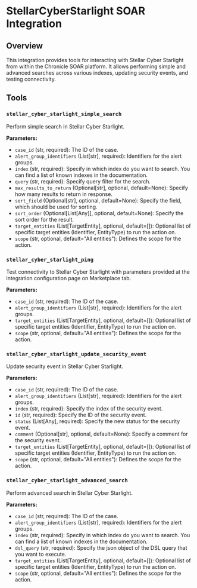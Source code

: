 # StellarCyberStarlight SOAR Integration

## Overview

This integration provides tools for interacting with Stellar Cyber Starlight from within the Chronicle SOAR platform. It allows performing simple and advanced searches across various indexes, updating security events, and testing connectivity.

## Tools

### `stellar_cyber_starlight_simple_search`

Perform simple search in Stellar Cyber Starlight.

**Parameters:**

*   `case_id` (str, required): The ID of the case.
*   `alert_group_identifiers` (List[str], required): Identifiers for the alert groups.
*   `index` (str, required): Specify in which index do you want to search. You can find a list of known indexes in the documentation.
*   `query` (str, required): Specify query filter for the search.
*   `max_results_to_return` (Optional[str], optional, default=None): Specify how many results to return in response.
*   `sort_field` (Optional[str], optional, default=None): Specify the field, which should be used for sorting.
*   `sort_order` (Optional[List[Any]], optional, default=None): Specify the sort order for the result.
*   `target_entities` (List[TargetEntity], optional, default=[]): Optional list of specific target entities (Identifier, EntityType) to run the action on.
*   `scope` (str, optional, default="All entities"): Defines the scope for the action.

### `stellar_cyber_starlight_ping`

Test connectivity to Stellar Cyber Starlight with parameters provided at the integration configuration page on Marketplace tab.

**Parameters:**

*   `case_id` (str, required): The ID of the case.
*   `alert_group_identifiers` (List[str], required): Identifiers for the alert groups.
*   `target_entities` (List[TargetEntity], optional, default=[]): Optional list of specific target entities (Identifier, EntityType) to run the action on.
*   `scope` (str, optional, default="All entities"): Defines the scope for the action.

### `stellar_cyber_starlight_update_security_event`

Update security event in Stellar Cyber Starlight.

**Parameters:**

*   `case_id` (str, required): The ID of the case.
*   `alert_group_identifiers` (List[str], required): Identifiers for the alert groups.
*   `index` (str, required): Specify the index of the security event.
*   `id` (str, required): Specify the ID of the security event.
*   `status` (List[Any], required): Specify the new status for the security event.
*   `comment` (Optional[str], optional, default=None): Specify a comment for the security event.
*   `target_entities` (List[TargetEntity], optional, default=[]): Optional list of specific target entities (Identifier, EntityType) to run the action on.
*   `scope` (str, optional, default="All entities"): Defines the scope for the action.

### `stellar_cyber_starlight_advanced_search`

Perform advanced search in Stellar Cyber Starlight.

**Parameters:**

*   `case_id` (str, required): The ID of the case.
*   `alert_group_identifiers` (List[str], required): Identifiers for the alert groups.
*   `index` (str, required): Specify in which index do you want to search. You can find a list of known indexes in the documentation.
*   `dsl_query` (str, required): Specify the json object of the DSL query that you want to execute.
*   `target_entities` (List[TargetEntity], optional, default=[]): Optional list of specific target entities (Identifier, EntityType) to run the action on.
*   `scope` (str, optional, default="All entities"): Defines the scope for the action.
